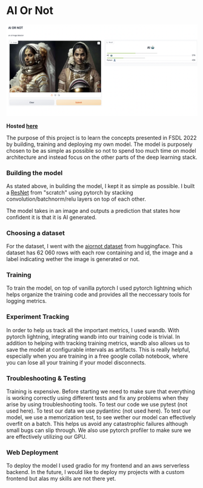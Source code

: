 # AI Or Not

![ScreenShot](image.png)



**Hosted [here](http://18.234.51.228:11700)** 



The purpose of this project is to learn the concepts presented in FSDL 2022 by building, training and deploying my own model. The model is purposely chosen to be as simple as possible so not to spend too much time on model architecture and instead focus on the other parts of the deep learning stack.

### Building the model

As stated above, in building the model, I kept it as simple as possible. I built a [ResNet](https://arxiv.org/pdf/1512.03385.pdf) from "scratch" using pytorch by stacking convolution/batchnorm/relu layers on top of each other.

The model takes in an image and outputs a prediction that states how confident it is that it is AI generated.

### Choosing a dataset

For the  dataset,  I went with the [aiornot dataset](https://huggingface.co/datasets/competitions/aiornot) from huggingface. This dataset has 62 060 rows with each row containing and id, the image and a label indicating wether the image is generated or not.


### Training

To train the model, on top of vanilla pytorch I used pytorch lightning which helps organize the training code and provides all the neccessary tools for logging metrics.


### Experiment Tracking

In order to help us track all the important metrics, I used wandb. With pytorch lightning, integrating wandb into our training code is trivial. In addition to helping with tracking training metrics, wandb also allows us to save the model at configurable intervals as artifacts. This is really helpful, especially when you are training in a free google collab notebook, where you can lose all your training if your model disconnects.


### Troubleshooting & Testing

Training is expensive. Before starting we need to make sure that everything is working correctly using different tests and fix any problems when they arise by using troubleshooting tools. To test our code we use pytest (not used here). To test our data we use pydantinc (not used here). To test our model, we use a memorization test, to see wether our model can effectively overfit on a batch. This helps us avoid any catastrophic failures although small bugs can slip through. We also use pytorch profiler to make sure we are effectively utilizing our GPU.

### Web Deployment

To deploy the model I used gradio for my frontend and an aws serverless backend. In the future, I would like to deploy my projects with a custom frontend but alas my skills are not there yet.
